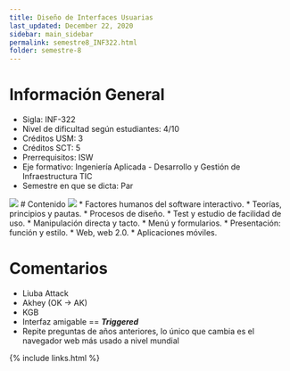 ```yaml
---
title: Diseño de Interfaces Usuarias
last_updated: December 22, 2020
sidebar: main_sidebar
permalink: semestre8_INF322.html
folder: semestre-8
---
```


# Información General

* Sigla: INF-322
* Nivel de dificultad según estudiantes: 4/10 
* Créditos USM: 3
* Créditos SCT: 5
* Prerrequisitos: ISW
* Eje formativo: Ingeniería Aplicada - Desarrollo y Gestión de Infraestructura TIC
* Semestre en que se dicta: Par
<img id="right-img" src="{{ site.baseurl }}/images/semestre-8/diu1.jpg">
# Contenido
<img id="right-img" src="{{ site.baseurl }}/images/semestre-8/diu2.png">
* Factores humanos del software interactivo.
* Teorías, principios y pautas.
* Procesos de diseño.
* Test y estudio de facilidad de uso.
* Manipulación directa y tacto.
* Menú y formularios.
* Presentación: función y estilo.
* Web, web 2.0.
* Aplicaciones móviles.


# Comentarios

* Liuba Attack
* Akhey (OK -> AK)
* KGB
* Interfaz amigable == ***Triggered***
* Repite preguntas de años anteriores, lo único que cambia es el navegador web más usado a nivel mundial

{% include links.html %}